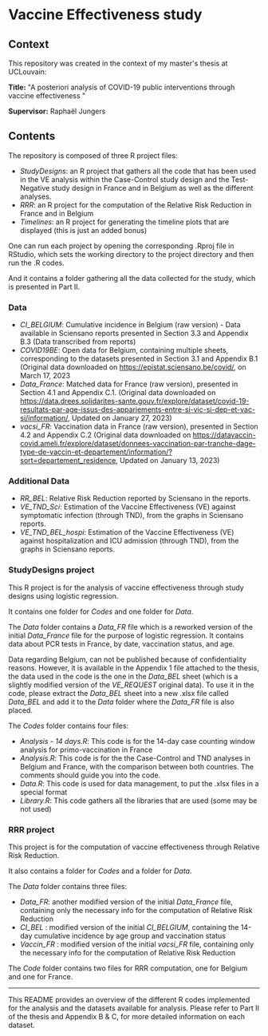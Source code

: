 # Vaccine Effectiveness study

## Context
This repository was created in the context of my master's thesis at UCLouvain:

**Title:** "A posteriori analysis of COVID-19 public interventions through vaccine effectiveness "

**Supervisor:** Raphaël Jungers

## Contents

The repository is composed of three R project files:
- _StudyDesigns_: an R project that gathers all the code that has been used in the VE analysis within the Case-Control study design and the Test-Negative study design in France and in Belgium as well as the different analyses.
- _RRR_: an R project for the computation of the Relative Risk Reduction in France and in Belgium
- _Timelines_: an R project for generating the timeline plots that are displayed (this is just an added bonus)

One can run each project by opening the corresponding .Rproj file in RStudio, which sets the working directory to the project directory and then run the .R codes.

And it contains a folder gathering all the data collected for the study, which is presented in Part II.


### Data
- _CI_BELGIUM_: Cumulative incidence in Belgium (raw version) - Data available in Sciensano reports presented in Section 3.3 and Appendix B.3 (Data transcribed from reports)
- _COVID19BE_: Open data for Belgium, containing multiple sheets, corresponding to the datasets presented in Section 3.1 and Appendix B.1 (Original data downloaded on https://epistat.sciensano.be/covid/, on March 17, 2023
- _Data_France_: Matched data for France (raw version), presented in Section 4.1 and Appendix C.1. (Original data downloaded on https://data.drees.solidarites-sante.gouv.fr/explore/dataset/covid-19-resultats-par-age-issus-des-appariements-entre-si-vic-si-dep-et-vac-si/information/, Updated on January 27, 2023)
- _vacsi_FR_: Vaccination data in France (raw version), presented in Section 4.2 and Appendix C.2 (Original data downloaded on https://datavaccin-covid.ameli.fr/explore/dataset/donnees-vaccination-par-tranche-dage-type-de-vaccin-et-departement/information/?sort=departement_residence, Updated on January 13, 2023)

### Additional Data
- _RR_BEL_: Relative Risk Reduction reported by Sciensano in the reports.
- _VE_TND_Sci_: Estimation of the Vaccine Effectiveness (VE) against symptomatic infection (through TND), from the graphs in Sciensano reports.
- _VE_TND_BEL_hospi_: Estimation of the Vaccine Effectiveness (VE) against hospitalization and ICU admission (through TND), from the graphs in Sciensano reports.


### StudyDesigns project

This R project is for the analysis of vaccine effectiveness through study designs using logistic regression.

It contains one folder for _Codes_ and one folder for _Data_.

The _Data_ folder contains a _Data_FR_ file which is a reworked version of the initial _Data_France_ file for the purpose of logistic regression. It contains data about PCR tests in France, by date, vaccination status, and age.

Data regarding Belgium, can not be published because of confidentiality reasons. However, it is available in the Appendix 1 file attached to the thesis, the data used in the code is the one in the _Data_BEL_ sheet (which is a slightly modified version of the _VE_REQUEST_ original data). To use it in the code, please extract the _Data_BEL_ sheet into a new .xlsx file called _Data_BEL_ and add it to the _Data_ folder where the _Data_FR_ file is also placed.

The _Codes_ folder contains four files:
- _Analysis - 14 days.R_: This code is for the 14-day case counting window analysis for primo-vaccination in France
- _Analysis.R_: This code is for the the Case-Control and TND analyses in Belgium and France, with the comparison between both countries. The comments should guide you into the code.
- _Data.R_: This code is used for data management, to put the .xlsx files in a special format
- _Library.R_: This code gathers all the libraries that are used (some may be not used)


### RRR project

This project is for the computation of vaccine effectiveness through Relative Risk Reduction.

It also contains a folder for _Codes_ and a folder for _Data_.

The _Data_ folder contains three files:
- _Data_FR_: another modified version of the initial _Data_France_ file, containing only the necessary info for the computation of Relative Risk Reduction
- _CI_BEL_ : modified version of the initial _CI_BELGIUM_, containing the 14-day cumulative incidence by age group and vaccination status 
- _Vaccin_FR_ : modified version of the initial _vacsi_FR_ file, containing only the necessary info for the computation of Relative Risk Reduction

The _Code_ folder contains two files for RRR computation, one for Belgium and one for France. 

___

This README provides an overview of the different R codes implemented for the analysis and the datasets available for analysis. Please refer to Part II of the thesis and Appendix B & C, for more detailed information on each dataset.
